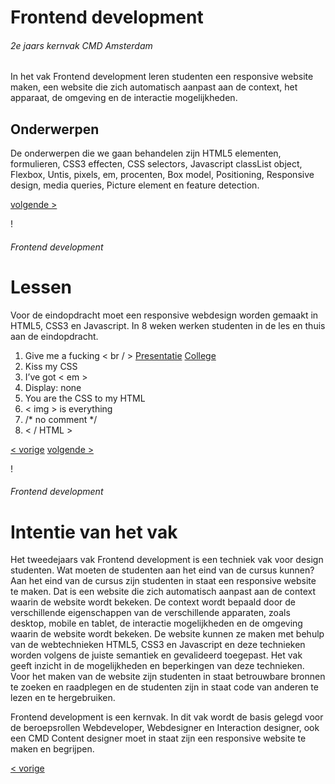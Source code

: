 
# Frontend development
###### 2e jaars kernvak CMD Amsterdam
In het vak Frontend development leren studenten een responsive website maken, een website die zich automatisch aanpast aan de context, het apparaat, de omgeving en de interactie mogelijkheden.

## Onderwerpen
De onderwerpen die we gaan behandelen zijn HTML5 elementen, formulieren, 
CSS3 effecten, CSS selectors, 
Javascript classList object, 
Flexbox, 
Untis, pixels, em, procenten, 
Box model, Positioning, 
Responsive design, media queries, 
Picture element en feature detection.

[volgende >](#2)

!

###### Frontend development
# Lessen

Voor de eindopdracht moet een responsive webdesign worden gemaakt in HTML5, CSS3 en Javascript. In 8 weken werken studenten in de les en thuis aan de eindopdracht. 

1. Give me a fucking < br / > [Presentatie](http://cmda.github.io/FED1/Presentaties/les1-gimme-a-fucking-br.html) [College](http://cmda.github.io/FED1/Colleges/les1-gimme-a-fucking/index.html)
2. Kiss my CSS
3. I’ve got < em >
4. Display: none
5. You are the CSS to my HTML
6. < img > is everything
7. /* no comment */
8. < / HTML >



[< vorige](#1) [volgende >](#3)

!

###### Frontend development
# Intentie van het vak

Het tweedejaars vak Frontend development is een techniek vak voor design studenten. 
Wat moeten de studenten aan het eind van de cursus kunnen? 
Aan het eind van de cursus zijn studenten in staat een responsive website te maken. 
Dat is een website die zich automatisch aanpast aan de context waarin de website wordt bekeken. 
De context wordt bepaald door de verschillende eigenschappen van de verschillende apparaten, zoals desktop, mobile en tablet, de interactie mogelijkheden en de omgeving waarin de website wordt bekeken. 
De website kunnen ze maken met behulp van de webtechnieken HTML5, CSS3 en Javascript en deze technieken worden volgens de juiste semantiek en gevalideerd toegepast.  Het vak geeft inzicht in de mogelijkheden en beperkingen van deze technieken. Voor het maken van de website zijn studenten in staat betrouwbare bronnen te zoeken en raadplegen en de studenten zijn in staat code van anderen te lezen en te hergebruiken.

Frontend development is een kernvak. In dit vak wordt de basis gelegd voor de beroepsrollen Webdeveloper, Webdesigner en Interaction designer, ook een CMD Content designer moet in staat zijn een responsive website te maken en begrijpen.

[< vorige](#2)